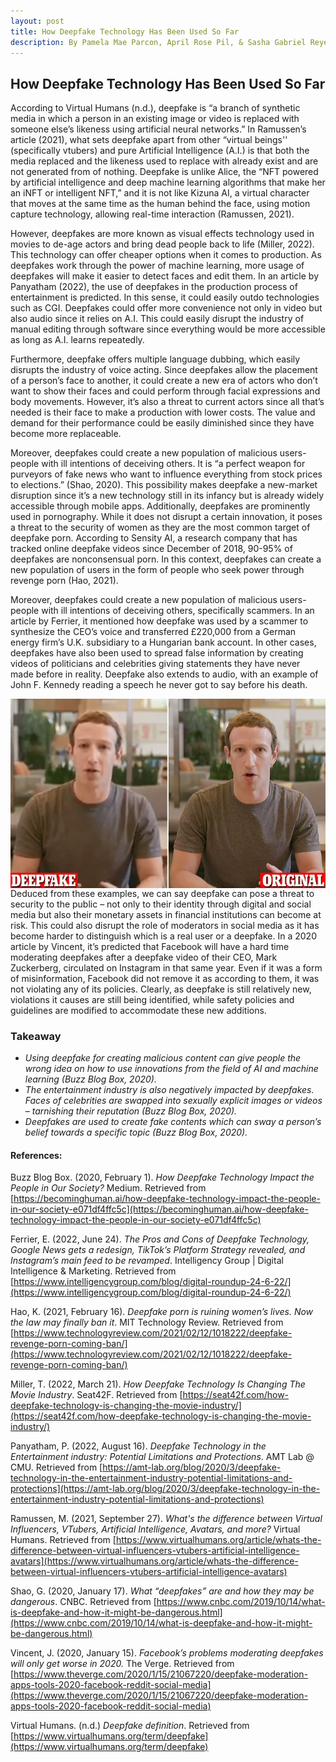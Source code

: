 ```yaml
---
layout: post
title: How Deepfake Technology Has Been Used So Far
description: By Pamela Mae Parcon, April Rose Pil, & Sasha Gabriel Reyes
---
```


## How Deepfake Technology Has Been Used So Far

According to Virtual Humans (n.d.), deepfake is “a branch of synthetic media in which a person in an existing image or video is replaced with someone else’s likeness using artificial neural networks.” In Ramussen’s article (2021), what sets deepfake apart from other “virtual beings'' (specifically vtubers) and pure Artificial Intelligence (A.I.) is that both the media replaced and the likeness used to replace with already exist and are not generated from of nothing. Deepfake is unlike Alice, the “NFT powered by artificial intelligence and deep machine learning algorithms that make her an iNFT or intelligent NFT,” and it is not like Kizuna AI, a virtual character that moves at the same time as the human behind the face, using motion capture technology, allowing real-time interaction (Ramussen, 2021).

However, deepfakes are more known as visual effects technology used in movies to de-age actors and bring dead people back to life (Miller, 2022). This technology can offer cheaper options when it comes to production. As deepfakes work through the power of machine learning, more usage of deepfakes will make it easier to detect faces and edit them. In an article by Panyatham (2022), the use of deepfakes in the production process of entertainment is predicted. In this sense, it could easily outdo technologies such as CGI. Deepfakes could offer more convenience not only in video but also audio since it relies on A.I. This could easily disrupt the industry of manual editing through software since everything would be more accessible as long as A.I. learns repeatedly.

Furthermore, deepfake offers multiple language dubbing, which easily disrupts the industry of voice acting. Since deepfakes allow the placement of a person’s face to another, it could create a new era of actors who don’t want to show their faces and could perform through facial expressions and body movements. However, it’s also a threat to current actors since all that’s needed is their face to make a production with lower costs. The value and demand for their performance could be easily diminished since they have become more replaceable.

Moreover, deepfakes could create a new population of malicious users- people with ill intentions of deceiving others. It is “a perfect weapon for purveyors of fake news who want to influence everything from stock prices to elections.” (Shao, 2020). This possibility makes deepfake a new-market disruption since it’s a new technology still in its infancy but is already widely accessible through mobile apps. Additionally, deepfakes are prominently used in pornography. While it does not disrupt a certain innovation, it poses a threat to the security of women as they are the most common target of deepfake porn. According to Sensity AI, a research company that has tracked online deepfake videos since December of 2018, 90-95% of deepfakes are nonconsensual porn. In this context, deepfakes can create a new population of users in the form of people who seek power through revenge porn (Hao, 2021).

Moreover, deepfakes could create a new population of malicious users- people with ill intentions of deceiving others, specifically scammers. In an article by Ferrier, it mentioned how deepfake was used by a scammer to synthesize the CEO’s voice and transferred £220,000 from a German energy firm’s U.K. subsidiary to a Hungarian bank account. In other cases, deepfakes have also been used to spread false information by creating videos of politicians and celebrities giving statements they have never made before in reality. Deepfake also extends to audio, with an example of John F. Kennedy reading a speech he never got to say before his death. 

<img src="14669252-0-image-a-2_1560294887875.jpg" style="float:right;">
Deduced from these examples, we can say deepfake can pose a threat to security to the public – not only to their identity through digital and social media but also their monetary assets in financial institutions can become at risk. This could also disrupt the role of moderators in social media as it has become harder to distinguish which is a real user or a deepfake. In a 2020 article by Vincent, it’s predicted that Facebook will have a hard time moderating deepfakes after a deepfake video of their CEO, Mark Zuckerberg, circulated on Instagram in that same year. Even if it was a form of misinformation, Facebook did not remove it as according to them, it was not violating any of its policies. Clearly, as deepfake is still relatively new, violations it causes are still being identified, while safety policies and guidelines are modified to accommodate these new additions.

### Takeaway
- _Using deepfake for creating malicious content can give people the wrong idea on how to use innovations from the field of AI and machine learning (Buzz Blog Box, 2020)._
- _The entertainment industry is also negatively impacted by deepfakes. Faces of celebrities are swapped into sexually explicit images or videos – tarnishing their reputation (Buzz Blog Box, 2020)._
- _Deepfakes are used to create fake contents which can sway a person’s belief towards a specific topic (Buzz Blog Box, 2020)._


#### References:

Buzz Blog Box. (2020, February 1). _How Deepfake Technology Impact the People in Our Society?_ Medium. Retrieved from [https://becominghuman.ai/how-deepfake-technology-impact-the-people-in-our-society-e071df4ffc5c](https://becominghuman.ai/how-deepfake-technology-impact-the-people-in-our-society-e071df4ffc5c)

Ferrier, E. (2022, June 24). _The Pros and Cons of Deepfake Technology, Google News gets a redesign, TikTok’s Platform Strategy revealed, and Instagram’s main feed to be revamped_. Intelligency Group \| Digital Intelligence & Marketing. Retrieved from [https://www.intelligencygroup.com/blog/digital-roundup-24-6-22/](https://www.intelligencygroup.com/blog/digital-roundup-24-6-22/)

Hao, K. (2021, February 16). _Deepfake porn is ruining women’s lives. Now the law may finally ban it_. MIT Technology Review. Retrieved from [https://www.technologyreview.com/2021/02/12/1018222/deepfake-revenge-porn-coming-ban/](https://www.technologyreview.com/2021/02/12/1018222/deepfake-revenge-porn-coming-ban/)

Miller, T. (2022, March 21). _How Deepfake Technology Is Changing The Movie Industry_. Seat42F. Retrieved from [https://seat42f.com/how-deepfake-technology-is-changing-the-movie-industry/](https://seat42f.com/how-deepfake-technology-is-changing-the-movie-industry/)

Panyatham, P. (2022, August 16). _Deepfake Technology in the Entertainment industry: Potential Limitations and Protections_. AMT Lab @ CMU. Retrieved from [https://amt-lab.org/blog/2020/3/deepfake-technology-in-the-entertainment-industry-potential-limitations-and-protections](https://amt-lab.org/blog/2020/3/deepfake-technology-in-the-entertainment-industry-potential-limitations-and-protections)

Ramussen, M. (2021, September 27). _What's the difference between Virtual Influencers, VTubers, Artificial Intelligence, Avatars, and more?_ Virtual Humans. Retrieved from [https://www.virtualhumans.org/article/whats-the-difference-between-virtual-influencers-vtubers-artificial-intelligence-avatars](https://www.virtualhumans.org/article/whats-the-difference-between-virtual-influencers-vtubers-artificial-intelligence-avatars)

Shao, G. (2020, January 17). _What “deepfakes” are and how they may be dangerous_. CNBC. Retrieved from [https://www.cnbc.com/2019/10/14/what-is-deepfake-and-how-it-might-be-dangerous.html](https://www.cnbc.com/2019/10/14/what-is-deepfake-and-how-it-might-be-dangerous.html)

Vincent, J. (2020, January 15). _Facebook’s problems moderating deepfakes will only get worse in 2020._ The Verge. Retrieved from [https://www.theverge.com/2020/1/15/21067220/deepfake-moderation-apps-tools-2020-facebook-reddit-social-media](https://www.theverge.com/2020/1/15/21067220/deepfake-moderation-apps-tools-2020-facebook-reddit-social-media)

Virtual Humans. (n.d.) _Deepfake definition_. Retrieved from [https://www.virtualhumans.org/term/deepfake](https://www.virtualhumans.org/term/deepfake)

